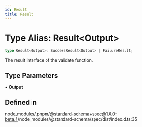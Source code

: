 ```yaml
---
id: Result
title: Result
---
```


# Type Alias: Result\<Output\>

```ts
type Result<Output>: SuccessResult<Output> | FailureResult;
```

The result interface of the validate function.

## Type Parameters

• **Output**

## Defined in

node\_modules/.pnpm/@standard-schema+spec@1.0.0-beta.4/node\_modules/@standard-schema/spec/dist/index.d.ts:35
